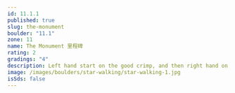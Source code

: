 ```yaml
---
id: 11.1.1
published: true
slug: the-monument
boulder: "11.1"
zone: 11
name: The Monument 里程碑
rating: 2
gradings: "4"
description: Left hand start on the good crimp, and then right hand on a lower position sloper, left foot using toe hook or heel hook should be easier to get off the ground.
image: /images/boulders/star-walking/star-walking-1.jpg
isSds: false
---
```

